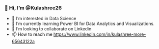 ### 👋 Hi, I’m @Kulashree26
- 👀 I’m interested in Data Science
- 🌱 I’m currently learning Power BI for Data Analytics and Visualizations.
- 💞️ I’m looking to collaborate on Linkedin
- 📫 How to reach me https://www.linkedin.com/in/kulashree-more-65643122a

<!---
Kulashree26/Kulashree26 is a ✨ special ✨ repository because its `README.md` (this file) appears on your GitHub profile.
You can click the Preview link to take a look at your changes.
--->
